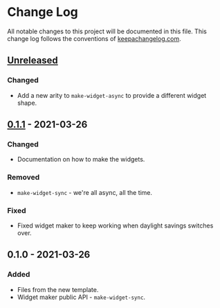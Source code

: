 # Change Log
All notable changes to this project will be documented in this file. This change log follows the conventions of [keepachangelog.com](http://keepachangelog.com/).

## [Unreleased]
### Changed
- Add a new arity to `make-widget-async` to provide a different widget shape.

## [0.1.1] - 2021-03-26
### Changed
- Documentation on how to make the widgets.

### Removed
- `make-widget-sync` - we're all async, all the time.

### Fixed
- Fixed widget maker to keep working when daylight savings switches over.

## 0.1.0 - 2021-03-26
### Added
- Files from the new template.
- Widget maker public API - `make-widget-sync`.

[Unreleased]: https://github.com/your-name/reverse-a-list/compare/0.1.1...HEAD
[0.1.1]: https://github.com/your-name/reverse-a-list/compare/0.1.0...0.1.1
